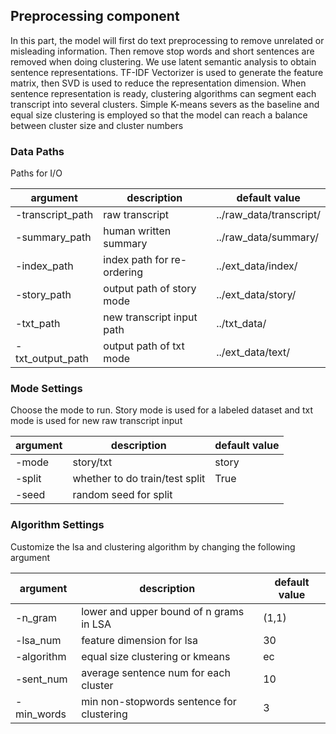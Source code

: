 ## Preprocessing component
In this part, the model will first do text preprocessing to remove unrelated or misleading information. 
Then remove stop words and short sentences are removed when doing clustering.
We use latent semantic analysis to obtain sentence representations. TF-IDF Vectorizer is used to generate the feature 
matrix, then SVD is used to reduce the representation dimension. When sentence representation is ready, 
clustering algorithms can segment each transcript into several clusters. Simple K-means severs as the baseline and 
equal size clustering is employed so that the model can reach a balance between cluster size and cluster numbers


### Data Paths
Paths for I/O

argument | description | default value
---- | ---- | ----
-transcript_path | raw transcript | ../raw_data/transcript/ 
-summary_path | human written summary | ../raw_data/summary/ 
-index_path | index path for re-ordering | ../ext_data/index/ 
-story_path | output path of story mode | ../ext_data/story/ 
-txt_path | new transcript input path | ../txt_data/ 
-txt_output_path | output path of txt mode | ../ext_data/text/

### Mode Settings
Choose the mode to run. Story mode is used for a labeled dataset and txt mode is used for new raw transcript input

argument | description | default value
---- | ---- | ----
-mode | story/txt | story 
-split | whether to do train/test split | True 
-seed | random seed for split | 

### Algorithm Settings
Customize the lsa and clustering algorithm by changing the following argument

argument | description | default value
---- | ---- | ----
-n_gram | lower and upper bound of n grams in LSA | (1,1)
-lsa_num | feature dimension for lsa | 30
-algorithm | equal size clustering or kmeans | ec
-sent_num | average sentence num for each cluster | 10
-min_words | min non-stopwords sentence for clustering | 3
 

